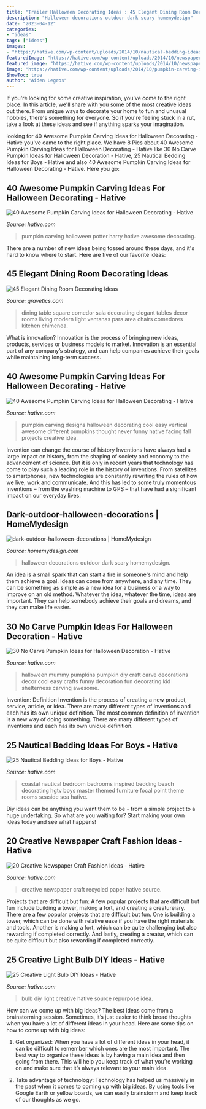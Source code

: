 ```yaml
---
title: "Trailer Halloween Decorating Ideas : 45 Elegant Dining Room Decorating Ideas"
description: "Halloween decorations outdoor dark scary homemydesign"
date: "2023-04-12"
categories:
- "ideas"
tags: ["ideas"]
images:
- "https://hative.com/wp-content/uploads/2014/10/nautical-bedding-ideas/17-nautical-bedding-ideas-for-boys.jpg"
featuredImage: "https://hative.com/wp-content/uploads/2014/10/newspaper-craft-fashion-ideas/8-creative-newspaper-craft-fashion-ideas.jpg"
featured_image: "https://hative.com/wp-content/uploads/2014/10/newspaper-craft-fashion-ideas/8-creative-newspaper-craft-fashion-ideas.jpg"
image: "https://hative.com/wp-content/uploads/2014/10/pumpkin-carving-ideas/24-pumpkin-family.jpg"
ShowToc: true
author: "Aiden Legros"
---
```



If you're looking for some creative inspiration, you've come to the right place. In this article, we'll share with you some of the most creative ideas out there. From unique ways to decorate your home to fun and unusual hobbies, there's something for everyone. So if you're feeling stuck in a rut, take a look at these ideas and see if anything sparks your imagination.

	

		
looking for 40 Awesome Pumpkin Carving Ideas for Halloween Decorating - Hative you've came to the right place. We have 8 Pics about 40 Awesome Pumpkin Carving Ideas for Halloween Decorating - Hative like 30 No Carve Pumpkin Ideas for Halloween Decoration - Hative, 25 Nautical Bedding Ideas for Boys - Hative and also 40 Awesome Pumpkin Carving Ideas for Halloween Decorating - Hative. Here you go:
		
    
## 40 Awesome Pumpkin Carving Ideas For Halloween Decorating - Hative

<img loading=lazy src="https://hative.com/wp-content/uploads/2014/10/pumpkin-carving-ideas/23-harry-potter-pumpkin.jpg" onerror="this.onerror=null;this.src='https://tse1.mm.bing.net/th?id=OIP.3nkLtWKjVoDStJ28_M8d9wHaLH&amp;pid=15.1';" alt="40 Awesome Pumpkin Carving Ideas for Halloween Decorating - Hative">

_Source: hative.com_

>pumpkin carving halloween potter harry hative awesome decorating. 

	

There are a number of new ideas being tossed around these days, and it's hard to know where to start. Here are five of our favorite ideas: 

    
## 45 Elegant Dining Room Decorating Ideas

<img loading=lazy src="https://www.gravetics.com/wp-content/uploads/2017/10/a-surprising-element-to-dining-rooms.jpg" onerror="this.onerror=null;this.src='https://tse2.mm.bing.net/th?id=OIP.XKXC3GYDJsH0bY-eY0Zy3QHaLH&amp;pid=15.1';" alt="45 Elegant Dining Room Decorating Ideas">

_Source: gravetics.com_

>dining table square comedor sala decorating elegant tables decor rooms living modern light ventanas para area chairs comedores kitchen chimenea. 

	

What is innovation?
Innovation is the process of bringing new ideas, products, services or business models to market. Innovation is an essential part of any company’s strategy, and can help companies achieve their goals while maintaining long-term success.

    
## 40 Awesome Pumpkin Carving Ideas For Halloween Decorating - Hative

<img loading=lazy src="https://hative.com/wp-content/uploads/2014/10/pumpkin-carving-ideas/24-pumpkin-family.jpg" onerror="this.onerror=null;this.src='https://tse3.mm.bing.net/th?id=OIP.jUf8mguE0nMboep1QsloMQHaHa&amp;pid=15.1';" alt="40 Awesome Pumpkin Carving Ideas for Halloween Decorating - Hative">

_Source: hative.com_

>pumpkin carving designs halloween decorating cool easy vertical awesome different pumpkins thought never funny hative facing fall projects creative idea. 

	

Invention can change the course of history
Inventions have always had a large impact on history, from the shaping of society and economy to the advancement of science. But it is only in recent years that technology has come to play such a leading role in the history of inventions. From satellites to smartphones, new technologies are constantly rewriting the rules of how we live, work and communicate. And this has led to some truly momentous inventions – from the washing machine to GPS – that have had a significant impact on our everyday lives.

    
## Dark-outdoor-halloween-decorations | HomeMydesign

<img loading=lazy src="https://homemydesign.com/wp-content/uploads/2014/09/dark-outdoor-halloween-decorations.jpg" onerror="this.onerror=null;this.src='https://tse4.mm.bing.net/th?id=OIP.Mx1qikBiRJuHc7kXdMb1vgHaLT&amp;pid=15.1';" alt="dark-outdoor-halloween-decorations | HomeMydesign">

_Source: homemydesign.com_

>halloween decorations outdoor dark scary homemydesign. 

	

An idea is a small spark that can start a fire in someone's mind and help them achieve a goal. Ideas can come from anywhere, and any time. They can be something as simple as a new idea for a business or a way to improve on an old method. Whatever the idea, whatever the time, ideas are important. They can help somebody achieve their goals and dreams, and they can make life easier.

    
## 30 No Carve Pumpkin Ideas For Halloween Decoration - Hative

<img loading=lazy src="https://hative.com/wp-content/uploads/2014/10/no-carve-pumpkin-ideas/2-mummy-pumpkin.jpg" onerror="this.onerror=null;this.src='https://tse1.mm.bing.net/th?id=OIP.XxVwlBWI4zRnADfGqVzCgwHaLG&amp;pid=15.1';" alt="30 No Carve Pumpkin Ideas for Halloween Decoration - Hative">

_Source: hative.com_

>halloween mummy pumpkins pumpkin diy craft carve decorations decor cool easy crafts funny decoration fun decorating kid shelterness carving awesome. 

	

Invention: Definition
Invention is the process of creating a new product, service, article, or idea. There are many different types of inventions and each has its own unique definition. The most common definition of invention is a new way of doing something. There are many different types of inventions and each has its own unique definition.

    
## 25 Nautical Bedding Ideas For Boys - Hative

<img loading=lazy src="https://hative.com/wp-content/uploads/2014/10/nautical-bedding-ideas/17-nautical-bedding-ideas-for-boys.jpg" onerror="this.onerror=null;this.src='https://tse3.mm.bing.net/th?id=OIP.VIoXhIwZDazRfsb39KB90gHaJ3&amp;pid=15.1';" alt="25 Nautical Bedding Ideas for Boys - Hative">

_Source: hative.com_

>coastal nautical bedroom bedrooms inspired bedding beach decorating hgtv boys master themed furniture focal point theme rooms seaside sea hative. 

	

Diy ideas can be anything you want them to be - from a simple project to a huge undertaking. So what are you waiting for? Start making your own ideas today and see what happens!

    
## 20 Creative Newspaper Craft Fashion Ideas - Hative

<img loading=lazy src="https://hative.com/wp-content/uploads/2014/10/newspaper-craft-fashion-ideas/8-creative-newspaper-craft-fashion-ideas.jpg" onerror="this.onerror=null;this.src='https://tse4.mm.bing.net/th?id=OIP._4cEe71YtSgyf5UpctjbPQHaM-&amp;pid=15.1';" alt="20 Creative Newspaper Craft Fashion Ideas - Hative">

_Source: hative.com_

>creative newspaper craft recycled paper hative source. 

	

Projects that are difficult but fun: A few popular projects that are difficult but fun include building a tower, making a fort, and creating a creatureiary.
There are a few popular projects that are difficult but fun. One is building a tower, which can be done with relative ease if you have the right materials and tools. Another is making a fort, which can be quite challenging but also rewarding if completed correctly. And lastly, creating a creatur, which can be quite difficult but also rewarding if completed correctly.

    
## 25 Creative Light Bulb DIY Ideas - Hative

<img loading=lazy src="https://hative.com/wp-content/uploads/2015/04/light-bulb-ideas/14-creative-light-bulb-diy-ideas.jpg" onerror="this.onerror=null;this.src='https://tse1.mm.bing.net/th?id=OIP.Yh8nzGMYRg4LfAP_tIg9agHaLH&amp;pid=15.1';" alt="25 Creative Light Bulb DIY Ideas - Hative">

_Source: hative.com_

>bulb diy light creative hative source repurpose idea. 

	

How can we come up with big ideas?
The best ideas come from a brainstorming session. Sometimes, it’s just easier to think broad thoughts when you have a lot of different ideas in your head. Here are some tips on how to come up with big ideas:
1. Get organized: When you have a lot of different ideas in your head, it can be difficult to remember which ones are the most important. The best way to organize these ideas is by having a main idea and then going from there. This will help you keep track of what you’re working on and make sure that it’s always relevant to your main idea.

2. Take advantage of technology: Technology has helped us massively in the past when it comes to coming up with big ideas. By using tools like Google Earth or yellow boards, we can easily brainstorm and keep track of our thoughts as we go.

